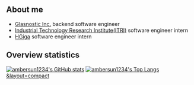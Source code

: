 ## About me
+ [Glasnostic Inc.](https://glasnostic.com/) backend software engineer
+ [Industrial Technology Research Institute(ITRI)](https://www.itri.org.tw/) software engineer intern
+ [HGiga](http://www.hgiga.com/) software engineer intern

## Overview statistics
[![ambersun1234's GitHub stats](https://github-readme-stats.vercel.app/api?username=ambersun1234&count_private=true&show_icons=true)](https://github.com/anuraghazra/github-readme-stats)
[![ambersun1234's Top Langs](https://github-readme-stats.vercel.app/api/top-langs/?username=ambersun1234&hide=javascript,html,css)&layout=compact](https://github.com/anuraghazra/github-readme-stats)
